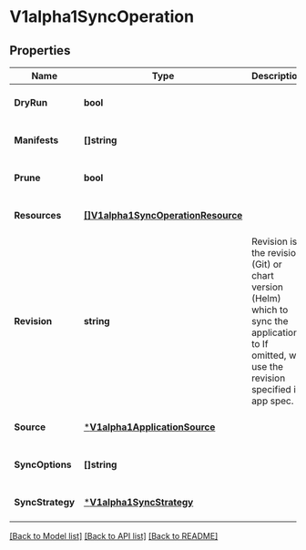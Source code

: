 # V1alpha1SyncOperation

## Properties
Name | Type | Description | Notes
------------ | ------------- | ------------- | -------------
**DryRun** | **bool** |  | [optional] [default to null]
**Manifests** | **[]string** |  | [optional] [default to null]
**Prune** | **bool** |  | [optional] [default to null]
**Resources** | [**[]V1alpha1SyncOperationResource**](v1alpha1SyncOperationResource.md) |  | [optional] [default to null]
**Revision** | **string** | Revision is the revision (Git) or chart version (Helm) which to sync the application to If omitted, will use the revision specified in app spec. | [optional] [default to null]
**Source** | [***V1alpha1ApplicationSource**](v1alpha1ApplicationSource.md) |  | [optional] [default to null]
**SyncOptions** | **[]string** |  | [optional] [default to null]
**SyncStrategy** | [***V1alpha1SyncStrategy**](v1alpha1SyncStrategy.md) |  | [optional] [default to null]

[[Back to Model list]](../README.md#documentation-for-models) [[Back to API list]](../README.md#documentation-for-api-endpoints) [[Back to README]](../README.md)


